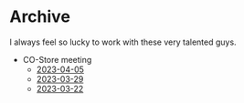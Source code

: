 # Archive

I always feel so lucky to work with these very talented guys.

- CO-Store meeting
  - [2023-04-05](research/CO-Store/2023-04-05.md)
  - [2023-03-29](research/CO-Store/2023-03-29.md)
  - [2023-03-22](research/CO-Store/2023-03-22.md)

